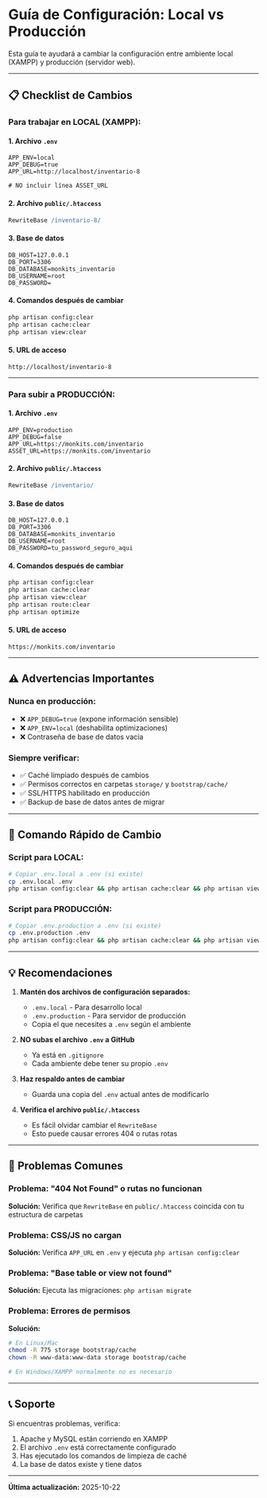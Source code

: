# Guía de Configuración: Local vs Producción

Esta guía te ayudará a cambiar la configuración entre ambiente local (XAMPP) y producción (servidor web).

---

## 📋 Checklist de Cambios

### Para trabajar en **LOCAL** (XAMPP):

#### 1. Archivo `.env`
```env
APP_ENV=local
APP_DEBUG=true
APP_URL=http://localhost/inventario-8

# NO incluir línea ASSET_URL
```

#### 2. Archivo `public/.htaccess`
```apache
RewriteBase /inventario-8/
```

#### 3. Base de datos
```env
DB_HOST=127.0.0.1
DB_PORT=3306
DB_DATABASE=monkits_inventario
DB_USERNAME=root
DB_PASSWORD=
```

#### 4. Comandos después de cambiar
```bash
php artisan config:clear
php artisan cache:clear
php artisan view:clear
```

#### 5. URL de acceso
```
http://localhost/inventario-8
```

---

### Para subir a **PRODUCCIÓN**:

#### 1. Archivo `.env`
```env
APP_ENV=production
APP_DEBUG=false
APP_URL=https://monkits.com/inventario
ASSET_URL=https://monkits.com/inventario
```

#### 2. Archivo `public/.htaccess`
```apache
RewriteBase /inventario/
```

#### 3. Base de datos
```env
DB_HOST=127.0.0.1
DB_PORT=3306
DB_DATABASE=monkits_inventario
DB_USERNAME=root
DB_PASSWORD=tu_password_seguro_aqui
```

#### 4. Comandos después de cambiar
```bash
php artisan config:clear
php artisan cache:clear
php artisan view:clear
php artisan route:clear
php artisan optimize
```

#### 5. URL de acceso
```
https://monkits.com/inventario
```

---

## ⚠️ Advertencias Importantes

### Nunca en producción:
- ❌ `APP_DEBUG=true` (expone información sensible)
- ❌ `APP_ENV=local` (deshabilita optimizaciones)
- ❌ Contraseña de base de datos vacía

### Siempre verificar:
- ✅ Caché limpiado después de cambios
- ✅ Permisos correctos en carpetas `storage/` y `bootstrap/cache/`
- ✅ SSL/HTTPS habilitado en producción
- ✅ Backup de base de datos antes de migrar

---

## 🔄 Comando Rápido de Cambio

### Script para LOCAL:
```bash
# Copiar .env.local a .env (si existe)
cp .env.local .env
php artisan config:clear && php artisan cache:clear && php artisan view:clear
```

### Script para PRODUCCIÓN:
```bash
# Copiar .env.production a .env (si existe)
cp .env.production .env
php artisan config:clear && php artisan cache:clear && php artisan view:clear && php artisan optimize
```

---

## 💡 Recomendaciones

1. **Mantén dos archivos de configuración separados:**
   - `.env.local` - Para desarrollo local
   - `.env.production` - Para servidor de producción
   - Copia el que necesites a `.env` según el ambiente

2. **NO subas el archivo `.env` a GitHub**
   - Ya está en `.gitignore`
   - Cada ambiente debe tener su propio `.env`

3. **Haz respaldo antes de cambiar**
   - Guarda una copia del `.env` actual antes de modificarlo

4. **Verifica el archivo `public/.htaccess`**
   - Es fácil olvidar cambiar el `RewriteBase`
   - Esto puede causar errores 404 o rutas rotas

---

## 🐛 Problemas Comunes

### Problema: "404 Not Found" o rutas no funcionan
**Solución:** Verifica que `RewriteBase` en `public/.htaccess` coincida con tu estructura de carpetas

### Problema: CSS/JS no cargan
**Solución:** Verifica `APP_URL` en `.env` y ejecuta `php artisan config:clear`

### Problema: "Base table or view not found"
**Solución:** Ejecuta las migraciones: `php artisan migrate`

### Problema: Errores de permisos
**Solución:**
```bash
# En Linux/Mac
chmod -R 775 storage bootstrap/cache
chown -R www-data:www-data storage bootstrap/cache

# En Windows/XAMPP normalmente no es necesario
```

---

## 📞 Soporte

Si encuentras problemas, verifica:
1. Apache y MySQL están corriendo en XAMPP
2. El archivo `.env` está correctamente configurado
3. Has ejecutado los comandos de limpieza de caché
4. La base de datos existe y tiene datos

---

**Última actualización:** 2025-10-22

